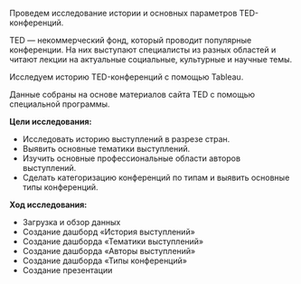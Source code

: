 Проведем исследование истории и основных параметров TED-конференций.

TED — некоммерческий фонд, который проводит популярные конференции. На них выступают специалисты из разных областей и читают лекции на актуальные социальные, культурные и научные темы.

Исследуем историю TED-конференций с помощью Tableau.

Данные собраны на основе материалов сайта TED с помощью специальной программы.

**Цели исследования:**

* Исследовать историю выступлений в разрезе стран.
* Выявить основные тематики выступлений.
* Изучить основные профессиональные области авторов выступлений.
* Сделать категоризацию конференций по типам и выявить основные типы конференций.

**Ход исследования:**

* Загрузка и обзор данных
* Создание дашборд «История выступлений»
* Создание дашборда «Тематики выступлений»
* Создание дашборда «Авторы выступлений»
* Создание дашборда «Типы конференций»
* Создание презентации
